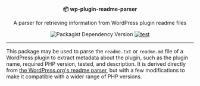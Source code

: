 <div align="center">
  <div align="center">
  <strong>📦 wp-plugin-readme-parser</strong>
  <p>A parser for retrieving information from WordPress plugin readme files</p>
  </div>

  ![Packagist Dependency Version](https://img.shields.io/packagist/dependency-v/syntatis/wp-plugin-readme-parser/php)
 [![test](https://github.com/syntatis/wp-plugin-readme-parser/actions/workflows/test.yml/badge.svg)](https://github.com/syntatis/wp-plugin-readme-parser/actions/workflows/test.yml)
</div>

---

This package may be used to parse the `readme.txt` or `readme.md` file of a WordPress plugin to extract metadata about the plugin, such as the plugin name, required PHP version, tested, and description. It is derived directly from [the WordPress.org's readme parser](https://github.com/WordPress/wordpress.org/tree/trunk/wordpress.org/public_html/wp-content/plugins/plugin-directory), but with a few modifications to make it compatible with a wider range of PHP versions.
